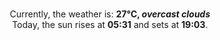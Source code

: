 <p  align="center"><br/>Currently, the weather is: <b> 27°C, <i>overcast clouds</i></b></br>Today, the sun rises at <b>05:31</b> and sets at <b>19:03</b>.</p>